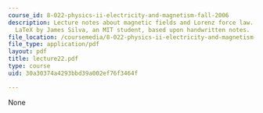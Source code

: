 ```yaml
---
course_id: 8-022-physics-ii-electricity-and-magnetism-fall-2006
description: Lecture notes about magnetic fields and Lorenz force law. Prepared in
  LaTeX by James Silva, an MIT student, based upon handwritten notes.
file_location: /coursemedia/8-022-physics-ii-electricity-and-magnetism-fall-2006/30a30374a4293bbd39a002ef76f3464f_lecture22.pdf
file_type: application/pdf
layout: pdf
title: lecture22.pdf
type: course
uid: 30a30374a4293bbd39a002ef76f3464f

---
```

None